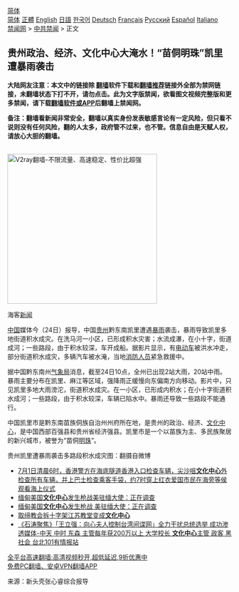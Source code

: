  <!-- 面包屑导航 --> <div class="breadcrumb"><!-- GTranslate: https://gtranslate.io/ -->  <div class="switcher notranslate">  <div class="selected">  <a href="#" onclick="return false;"> 简体</a>  </div>  <div class="option">  <a href="https://www.bannedbook.org" onclick="doGTranslate('zh-CN|zh-CN');jQuery('div.switcher div.selected a').html(jQuery(this).html());return false;" title="简体中文" class="nturl selected"> 简体</a>  <a href="https://www.bannedbook.org/zh-tw/" onclick="doGTranslate('zh-CN|zh-TW');jQuery('div.switcher div.selected a').html(jQuery(this).html());return false;" title="繁體中文" class="nturl"> 正體</a>  <a href="https://www.bannedbook.org/en/" onclick="doGTranslate('zh-CN|en');jQuery('div.switcher div.selected a').html(jQuery(this).html());return false;" title="English" class="nturl"> English</a>  <a href="https://www.bannedbook.org/ja/" onclick="doGTranslate('zh-CN|ja');jQuery('div.switcher div.selected a').html(jQuery(this).html());return false;" title="日本語" class="nturl"> 日語</a>  <a href="https://www.bannedbook.org/ko/" onclick="doGTranslate('zh-CN|ko');jQuery('div.switcher div.selected a').html(jQuery(this).html());return false;" title="한국어" class="nturl"> 한국어</a>  <a href="https://www.bannedbook.org/de/" onclick="doGTranslate('zh-CN|de');jQuery('div.switcher div.selected a').html(jQuery(this).html());return false;" title="Deutsch" class="nturl"> Deutsch</a>  <a href="https://www.bannedbook.org/fr/" onclick="doGTranslate('zh-CN|fr');jQuery('div.switcher div.selected a').html(jQuery(this).html());return false;" title="Français" class="nturl"> Français</a>  <a href="https://www.bannedbook.org/ru/" onclick="doGTranslate('zh-CN|ru');jQuery('div.switcher div.selected a').html(jQuery(this).html());return false;" title="Русский" class="nturl"> Русский</a>  <a href="https://www.bannedbook.org/es/" onclick="doGTranslate('zh-CN|es');jQuery('div.switcher div.selected a').html(jQuery(this).html());return false;" title="Español" class="nturl"> Español</a>  <a href="https://www.bannedbook.org/it/" onclick="doGTranslate('zh-CN|it');jQuery('div.switcher div.selected a').html(jQuery(this).html());return false;" title="Italiano" class="nturl"> Italiano</a>  </div>  </div>      <div class='breadcrumb-sub'><!-- Breadcrumb NavXT 6.3.0 --> <a href="https://www.bannedbook.org/" class="home">禁闻网</a> &gt; <a href="https://www.bannedbook.org/bnews/cbnews/" class="category">中共禁闻</a> &gt; 正文</div></div><h2>贵州政治、经济、文化中心大淹水！“苗侗明珠”凯里遭暴雨袭击</h2> <p class="notice"><b>大陆网友注意：本文中的链接除 <a href="https://github.com/bannedbook/fanqiang" >翻墙</a>软件下载和<a href="https://github.com/killgcd/justmysocks/blob/master/README.md">翻墙推荐</a>链接外全部为禁网链接，未翻墙状态下打不开，请勿点击。此为文字版禁闻，欲看图文视频完整版和更多禁闻，请下载<a href="https://github.com/bannedbook/fanqiang">翻墙软件或APP</a>后翻墙上禁闻网。</p><p>备注：翻墙看新闻非常安全，翻墙以真实身份发表敏感言论有一定风险，但只看不说则没有任何风险，翻的人太多，政府管不过来，也不管。信息自由是天赋人权，请放心大胆的翻墙。</b></p>  <div class="entry"> <p></p> <p><br/><a href="https://github.com/bannedbook/fanqiang/wiki/V2ray%E6%9C%BA%E5%9C%BA"><img src="https://raw.githubusercontent.com/bannedbook/fanqiang/master/v2ss/images/v2free.jpg" width="336" alt="V2ray翻墙-不限流量、高速稳定、性价比超强"></a><br/></p>  <p>海客<span class='wp_keywordlink_affiliate'><a href="https://www.bannedbook.org/" title="新闻">新闻</a></span></p> <p><span class='wp_keywordlink_affiliate'><a href="https://www.bannedbook.org/" title="中国" target="_blank">中国</a></span>媒体今（24日）报导，中国<a href="https://www.bannedbook.org/bnews/tag/%e8%b4%b5%e5%b7%9e/" class="st_tag internal_tag" rel="tag" title="标签 贵州 下的日志">贵州</a>黔东南凯里遭遇<a href="https://www.bannedbook.org/bnews/tag/%E6%9A%B4%E9%9B%A8/" class="st_tag internal_tag" rel="tag" title="标签 暴雨 下的日志">暴雨</a>袭击，暴雨导致凯里多地街道积水成灾。在洗马河一小区，已形成积水灾害；水流成瀑，在小十字，街道成河；一些路段，由于积水较深，车开成船。据影片显示，有<a href="https://www.bannedbook.org/bnews/tag/%E7%94%B5%E5%8A%A8%E8%BD%A6/" class="st_tag internal_tag" rel="tag" title="标签 电动车 下的日志">电动车</a>被洪水冲走，部分街道积水成灾，多辆汽车被水淹，当地<a href="https://www.bannedbook.org/bnews/tag/%E6%B6%88%E9%98%B2%E4%BA%BA%E5%91%98/" class="st_tag internal_tag" rel="tag" title="标签 消防人员 下的日志">消防人员</a>紧急救援中。</p>  <p>据中国黔东南州<a href="https://www.bannedbook.org/bnews/tag/%E6%B0%94%E8%B1%A1%E5%B1%80/" class="st_tag internal_tag" rel="tag" title="标签 气象局 下的日志">气象局</a>消息，截至24日10点，全州已出现2站大雨，20站中雨。暴雨主要分布在凯里、麻江等区域，强降雨正缓慢向东偏南方向移动。影片中，只见凯里多地大雨滂沱，街道积水成灾。在一小区，已形成内积水；在小十字街道积水成河；一些路段，由于积水较深，车辆已陷水中。暴雨还导致一些路段不能通行。</p> <p>中国凯里市是黔东南苗族侗族自治州州府所在地，是贵州的政治、经济、<a href="https://www.bannedbook.org/bnews/tag/%E6%96%87%E5%8C%96%E4%B8%AD%E5%BF%83/" class="st_tag internal_tag" rel="tag" title="标签 文化中心 下的日志">文化中心</a>，是中国西部百强县和贵州省经济强县。凯里市是一个以苗族为主、多民族聚居的新兴城市，被誉为“苗侗<a href="https://www.bannedbook.org/bnews/tag/%E6%98%8E%E7%8F%A0/" class="st_tag internal_tag" rel="tag" title="标签 明珠 下的日志">明珠</a>”。</p>  <p>贵州凯里遭暴雨袭击多路段积水成灾图：翻摄自微博</p> <ul class='op-related-articles' title='相关阅读'> <li><a href='https://www.bannedbook.org/bnews/bannedvideo/20210701/1578132.html' target='_blank'>7月1日清晨6时，香港警方在海底隧道香港入口检查车辆，尖沙咀<b>文化中心</b>外检查所有车辆，并上巴士检查乘客手袋，约7时穿上红衣爱国市民在海旁等侯观看海上仪式</a></li> <li><a href='https://www.bannedbook.org/bnews/worldnews/20210328/1514093.html' target='_blank'>缅甸美国<b>文化中心</b>发生枪战美驻缅大使：正在调查</a></li> <li><a href='https://www.bannedbook.org/bnews/comments/20210328/1514080.html' target='_blank'>缅甸美国<b>文化中心</b>发生枪战 美驻缅大使：正在调查</a></li> <li><a href='https://www.bannedbook.org/bnews/ssgc/20200720/1363683.html' target='_blank'>取缔教会拆十字架江苏教堂变成<b>文化中心</b></a></li> <li><a href='https://www.bannedbook.org/bnews/bannedvideo/20191126/1230045.html' target='_blank'>《石涛聚焦》「王立强：向心夫人控制台湾间谍网」全力干扰总统选举 成功渗透媒体-中天 中时 东森 主管每年获200万以上 大学校长 <b>文化中心</b>主管 政客 黑社会 台北101有情报站 </a></li> </ul> <p class="texttj"> <a href="https://github.com/bannedbook/fanqiang/wiki/V2ray%E6%9C%BA%E5%9C%BA" target="_blank">全平台高速翻墙:高清视频秒开,超低延迟,9折优惠中</a><br/> <a href="https://github.com/bannedbook/fanqiang/wiki/%E7%A6%81%E9%97%BB%E7%BD%91%E5%AE%89%E5%8D%93%E7%BF%BB%E5%A2%99%E6%96%B0%E9%97%BBAPP" target="_blank">免费PC翻墙、安卓VPN翻墙APP</a></p> <p> 来源：新头壳张心睿综合报导 </p><a name='sharetosocial'></a>  <div style="margin-bottom:5px;padding-bottom:5px;clear:both"> <div id="archive-pix-1" class="banner-ads"> <!-- AuctionX Display platform tag START --> <div id="26318x728x90x621x_ADSLOT2" clicktrack="%%CLICK_URL_ESC%%"></div> <!-- AuctionX Display platform tag END --> </div> <div id="archive-pix-2" class="banner-ads"> <!-- AuctionX Display platform tag START --> <div id="26315x300x250x621x_ADSLOT2" clicktrack="%%CLICK_URL_ESC%%"></div> <!-- AuctionX Display platform tag END --> </div> </div>  <div id="archive-pix-1" class="banner-ads"> <!-- AuctionX Display platform tag START --> <div id="26318x728x90x621x_ADSLOT3" clicktrack="%%CLICK_URL_ESC%%"></div> <!-- AuctionX Display platform tag END --> </div> </div><!--END ENTRY--> 